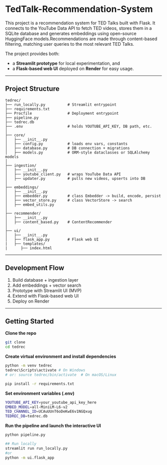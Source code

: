 # TedTalk-Recommendation-System
This project is a recommendation system for TED Talks built with Flask. It connects to the YouTube Data API to fetch TED videos, stores them in a SQLite database and generates embeddings using open-source HuggingFace models.Recommendations are made through content-based filtering, matching user queries to the most relevant TED Talks. 

The project provides both:
- a **Streamlit prototype** for local experimentation, and  
- a **Flask-based web UI** deployed on **Render** for easy usage.  

---

## Project Structure

    tedrec/
    ├── run_locally.py          # Streamlit entrypoint
    ├── requirements.txt
    ├── Procfile                # Deployment entrypoint
    ├── pipeline.py
    ├── tedrec.db
    ├── .env                    # holds YOUTUBE_API_KEY, DB path, etc.
    │
    ├── core/
    │   ├── __init__.py
    │   ├── config.py           # loads env vars, constants
    │   ├── database.py         # DB connection + migrations
    │   ├── models.py           # ORM-style dataclasses or SQLAlchemy models
    │
    ├── ingestion/
    │   ├── __init__.py
    │   ├── youtube_client.py   # wraps YouTube Data API
    │   ├── updater.py          # pulls new videos, upserts into DB
    │
    ├── embeddings/
    │   ├── __init__.py
    │   ├── embedder.py         # class Embedder -> build, encode, persist
    │   ├── vector_store.py     # class VectorStore -> search 
    │   ├── embed_utils.py     
    │
    ├── recommender/
    │   ├── __init__.py
    │   ├── content_based.py    # ContentRecommender
    │
    ├── ui/
    │   ├── __init__.py
    │   ├── flask_app.py        # Flask web UI
    |   ├── templates/
    |      ├── index.html 

---

## Development Flow

1. Build database + ingestion layer  
2. Add embeddings + vector search  
3. Prototype with Streamlit UI (MVP)  
4. Extend with Flask-based web UI  
5. Deploy on Render

---

## Getting Started

**Clone the repo**
```bash
git clone
cd tedrec
```

**Create virtual environment and install dependencies**
```bash
python -m venv tedrec
tedrec\Scripts\activate # On Windows
# or: source tedrec/bin/activate  # On macOS/Linux

pip install -r requirements.txt
```

**Set environment variables (.env)**
```bash
YOUTUBE_API_KEY=your_youtube_api_key_here
EMBED_MODEL=all-MiniLM-L6-v2
TED_CHANNEL_ID=UCAuUUnT6oDeKwE6v1NGQxug
TEDREC_DB=tedrec.db
```

**Run the pipeline and launch the interactive UI**
```bash
python pipeline.py

## Run locally
streamlit run run_locally.py
#or
python -m ui.flask_app
```
